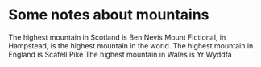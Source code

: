 Some notes about mountains
==========================

The highest mountain in Scotland is Ben Nevis
Mount Fictional, in Hampstead, is the highest mountain in the world.
The highest mountain in England is Scafell Pike
The highest mountain in Wales is Yr Wyddfa
